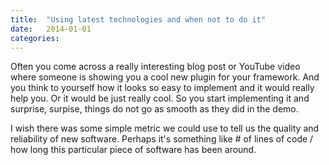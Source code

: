 ```yaml
---
title:  "Using latest technologies and when not to do it"
date: 	2014-01-01
categories:
---
```


Often you come across a really interesting blog post or YouTube video where someone is showing you a cool new plugin for your framework.  And you think to yourself how it looks so easy to implement and it would really help you.  Or it would be just really cool.  So you start implementing it and surprise, surpise, things do not go as smooth as they did in the demo.

I wish there was some simple metric we could use to tell us the quality and reliability of new software.  Perhaps it's something like # of lines of code / how long this particular piece of software has been around.
